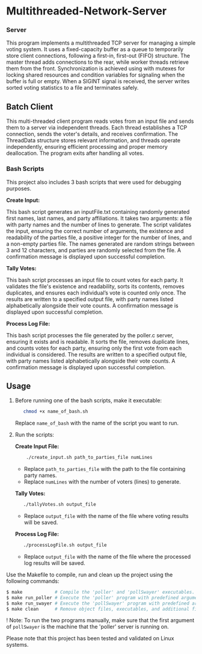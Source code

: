 # Multithreaded-Network-Server

### Server

This program implements a multithreaded TCP server for managing a simple voting system. It uses a fixed-capacity buffer as a queue to temporarily store client connections, following a first-in, first-out (FIFO) structure. The master thread adds connections to the rear, while worker threads retrieve them from the front. Synchronization is achieved using with mutexes for locking shared resources and condition variables for signaling when the buffer is full or empty. When a SIGINT signal is received, the server writes sorted voting statistics to a file and terminates safely.

## Batch Client

This multi-threaded client program reads votes from an input file and sends them to a server via independent threads. Each thread establishes a TCP connection, sends the voter's details, and receives confirmation. The ThreadData structure stores relevant information, and threads operate independently, ensuring efficient processing and proper memory deallocation. The program exits after handling all votes.

### Bash Scripts

This project also includes 3 bash scripts that were used for debugging purposes.

**Create Input:** <br>


This bash script generates an inputFile.txt containing randomly generated first names, last names, and party affiliations. It takes two arguments: a file with party names and the number of lines to generate. The script validates the input, ensuring the correct number of arguments, the existence and readability of the parties file, a positive integer for the number of lines, and a non-empty parties file. The names generated are random strings between 3 and 12 characters, and parties are randomly selected from the file. A confirmation message is displayed upon successful completion.

**Tally Votes:** <br>

This bash script processes an input file to count votes for each party. It validates the file's existence and readability, sorts its contents, removes duplicates, and ensures each individual’s vote is counted only once. The results are written to a specified output file, with party names listed alphabetically alongside their vote counts. A confirmation message is displayed upon successful completion.

**Process Log File:** <br>

This bash script processes the file generated by the poller.c server, ensuring it exists and is readable. It sorts the file, removes duplicate lines, and counts votes for each party, ensuring only the first vote from each individual is considered. The results are written to a specified output file, with party names listed alphabetically alongside their vote counts. A confirmation message is displayed upon successful completion.

## Usage

1. Before running one of the bash scripts, make it executable:
   ```bash
      chmod +x name_of_bash.sh
   ```
   Replace `name_of_bash` with the name of the script you want to run.
  
2. Run the scripts: <br>

   **Create Input File:**
   ```bash
       ./create_input.sh path_to_parties_file numLines
   ```
     - Replace `path_to_parties_file` with the path to the file containing party names.
     - Replace `numLines` with the number of voters (lines) to generate. <br>
     
   **Tally Votes:**
   ```bash
      ./tallyVotes.sh output_file
   ```
   - Replace `output_file` with the name of the file where voting results will be saved. <br>

   **Process Log File:**
   ```bash
      ./processLogFile.sh output_file
   ```
     - Replace `output_file` with the name of the file where the processed log results will be saved.

Use the Makefile to compile, run and clean up the project using the following commands:

```bash
$ make            # Compile the 'poller' and 'pollSwayer' executables.
$ make run_poller # Execute the 'poller' program with predefined arguments.
$ make run_swayer # Execute the 'pollSwayer' program with predefined arguments.
$ make clean      # Remove object files, executables, and additional files from the directory.
```
! Note: To run the two programs manually, make sure that the first argument of 
        `pollSwayer` is the machine that the 'poller' server is running on.

Please note that this project has been tested and validated on Linux systems.
